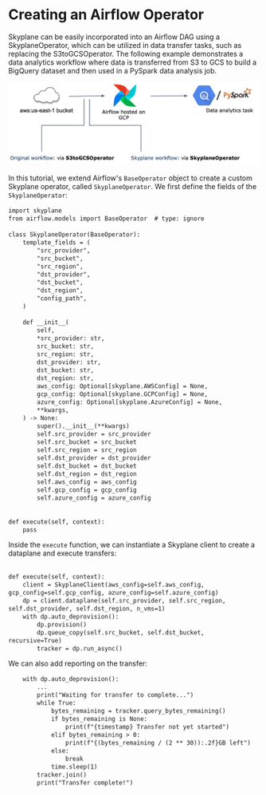 # Creating an Airflow Operator 

Skyplane can be easily incorporated into an Airflow DAG using a SkyplaneOperator, which can be utilized in data transfer tasks, such as replacing the S3toGCSOperator. The following example demonstrates a data analytics workflow where data is transferred from S3 to GCS to build a BigQuery dataset and then used in a PySpark data analysis job.

![airflow](_static/api/airflow.png)

In this tutorial, we extend Airflow's `BaseOperator` object to create a custom Skyplane operator, called `SkyplaneOperator`. We first define the fields of the `SkyplaneOperator`: 
```
import skyplane
from airflow.models import BaseOperator  # type: ignore

class SkyplaneOperator(BaseOperator):
    template_fields = (
        "src_provider",
        "src_bucket",
        "src_region",
        "dst_provider",
        "dst_bucket",
        "dst_region",
        "config_path",
    )

    def __init__(
        self,
        *src_provider: str,
        src_bucket: str,
        src_region: str,
        dst_provider: str,
        dst_bucket: str,
        dst_region: str,
        aws_config: Optional[skyplane.AWSConfig] = None,
        gcp_config: Optional[skyplane.GCPConfig] = None,
        azure_config: Optional[skyplane.AzureConfig] = None,
        **kwargs,
    ) -> None:
        super().__init__(**kwargs)
        self.src_provider = src_provider
        self.src_bucket = src_bucket
        self.src_region = src_region
        self.dst_provider = dst_provider
        self.dst_bucket = dst_bucket
        self.dst_region = dst_region
        self.aws_config = aws_config
        self.gcp_config = gcp_config
        self.azure_config = azure_config


def execute(self, context):
    pass
```
Inside the `execute` function, we can instantiate a Skyplane client to create a dataplane and execute transfers: 
```

def execute(self, context):
    client = SkyplaneClient(aws_config=self.aws_config, gcp_config=self.gcp_config, azure_config=self.azure_config)
    dp = client.dataplane(self.src_provider, self.src_region, self.dst_provider, self.dst_region, n_vms=1)
    with dp.auto_deprovision():
        dp.provision()
        dp.queue_copy(self.src_bucket, self.dst_bucket, recursive=True)
        tracker = dp.run_async()
```
We can also add reporting on the transfer: 
```
    with dp.auto_deprovision():
        ...
        print("Waiting for transfer to complete...")
        while True:
            bytes_remaining = tracker.query_bytes_remaining()
            if bytes_remaining is None:
                print(f"{timestamp} Transfer not yet started")
            elif bytes_remaining > 0:
                print(f"{(bytes_remaining / (2 ** 30)):.2f}GB left")
            else:
                break
            time.sleep(1)
        tracker.join()
        print("Transfer complete!")
```